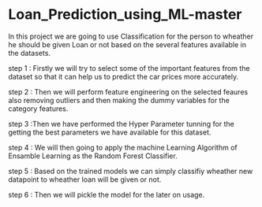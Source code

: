 # Loan_Prediction_using_ML-master
 
 In this project we are going to use Classification for the person to wheather he should be given Loan or not based on the several features available in the datasets.

step 1 : Firstly we will try to select some of the important features from the dataset so that it can help us to predict the car prices more accurately.

step 2 : Then we will perform feature engineering on the selected feaures also removing outliers and then making the dummy variables for the category features.

step 3 :Then we have performed the Hyper Parameter tunning for the getting the best parameters we have available for this dataset.

step 4 : We will then going to apply the machine Learning Algorithm of Ensamble Learning as the Random Forest Classifier.

step 5 : Based on the trained models we can simply classifiy wheather new datapoint to wheather loan will be given or not.

step 6 : Then we will pickle the model for the later on usage.
